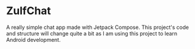 # ZulfChat
A really simple chat app made with Jetpack Compose. This project's code and structure will change quite a bit as I am using this project to learn Android development.
